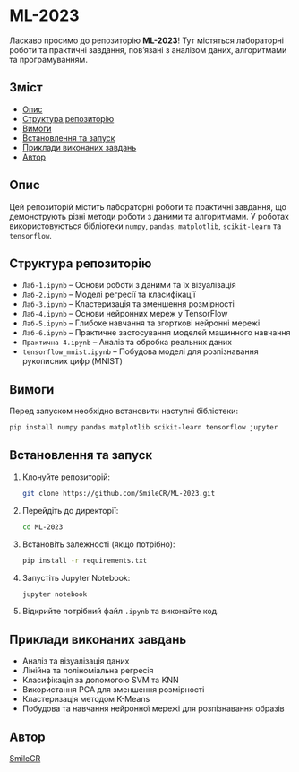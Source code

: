 # ML-2023

Ласкаво просимо до репозиторію **ML-2023**! Тут містяться лабораторні роботи та практичні завдання, пов’язані з аналізом даних, алгоритмами та програмуванням.

## Зміст

- [Опис](#опис)
- [Структура репозиторію](#структура-репозиторію)
- [Вимоги](#вимоги)
- [Встановлення та запуск](#встановлення-та-запуск)
- [Приклади виконаних завдань](#приклади-виконаних-завдань)
- [Автор](#автор)

## Опис

Цей репозиторій містить лабораторні роботи та практичні завдання, що демонструють різні методи роботи з даними та алгоритмами. У роботах використовуються бібліотеки `numpy`, `pandas`, `matplotlib`, `scikit-learn` та `tensorflow`. 

## Структура репозиторію

- `Лаб-1.ipynb` – Основи роботи з даними та їх візуалізація
- `Лаб-2.ipynb` – Моделі регресії та класифікації
- `Лаб-3.ipynb` – Кластеризація та зменшення розмірності
- `Лаб-4.ipynb` – Основи нейронних мереж у TensorFlow
- `Лаб-5.ipynb` – Глибоке навчання та згорткові нейронні мережі
- `Лаб-6.ipynb` – Практичне застосування моделей машинного навчання
- `Практична 4.ipynb` – Аналіз та обробка реальних даних
- `tensorflow_mnist.ipynb` – Побудова моделі для розпізнавання рукописних цифр (MNIST)

## Вимоги

Перед запуском необхідно встановити наступні бібліотеки:

```bash
pip install numpy pandas matplotlib scikit-learn tensorflow jupyter
```

## Встановлення та запуск

1. Клонуйте репозиторій:
   ```bash
   git clone https://github.com/SmileCR/ML-2023.git
   ```
2. Перейдіть до директорії:
   ```bash
   cd ML-2023
   ```
3. Встановіть залежності (якщо потрібно):
   ```bash
   pip install -r requirements.txt
   ```
4. Запустіть Jupyter Notebook:
   ```bash
   jupyter notebook
   ```
5. Відкрийте потрібний файл `.ipynb` та виконайте код.

## Приклади виконаних завдань

- Аналіз та візуалізація даних
- Лінійна та поліноміальна регресія
- Класифікація за допомогою SVM та KNN
- Використання PCA для зменшення розмірності
- Кластеризація методом K-Means
- Побудова та навчання нейронної мережі для розпізнавання образів

## Автор

[SmileCR](https://github.com/SmileCR)

